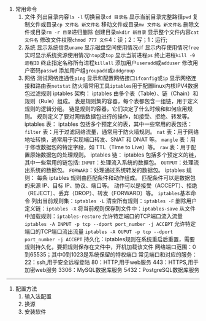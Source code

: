 1. 常用命令
	1. 文件
		列出目录内容`ls -l`
		切换目录`cd 目录名`
		显示当前目录完整路径`pwd`
		复制文件或目录`cp 文件名 新文件名`
		移动文件或目录`mv 文件名 新文件名`
		删除文件或目录`rm -r 目录`递归删除
		创建目录`mkdir 新目录`
		显示整个文件内容`cat 文件名`
		修改文件权限`chmod 777 文件`4：读；2：写；1：运行;
	1. 系统
		显示系统信息`uname`
		显示磁盘空间使用情况`df`
		显示内存使用情况`free`
		实时显示系统资源使用情况`htop`或`top`
		显示当前进程`ps`
		终止进程`kill -9 进程ID`
		终止指定名称所有进程`killall`
		添加用户`useradd`或`adduser`
		修改用户密码`passwd`
		添加用户组`groupadd`或`addgroup`
	1. 网络
		测试网络连通性`ping`
		显示和配置网络接口`ifconfig`或`ip`
		显示网络连接和路由表`netstat`
		防火墙常用工具`iptables`用于配置linux内核IPV4数据包过滤规则
		iptables 架构：
			iptables 由多个表（Table）、链（Chain）和规则（Rule）组成。
			表是规则集的容器，每个表都包含一组链，用于定义规则的逻辑分组。
			链是规则的容器，它们决定了什么时候和如何应用规则。
			规则定义了要对网络数据包进行的操作，如接受、拒绝、转发等。
		iptables 表：
			iptables 包括多个预定义的表，其中一些常用的表包括：
			`filter` 表：用于过滤网络流量，通常用于防火墙规则。
			`nat` 表：用于网络地址转换，通常用于实现端口转发、SNAT 和 DNAT 等。
			`mangle` 表：用于修改数据包的特定字段，如 TTL（Time to Live）等。
			`raw` 表：用于配置原始数据包的处理规则。
		iptables 链：
			iptables 包括多个预定义的链，其中一些常用的链包括:
			`INPUT`：处理流入系统的数据包。
			`OUTPUT`：处理流出系统的数据包。
			`FORWARD`：处理通过系统转发的数据包。
		iptables 规则：
			每条 iptables 规则由匹配条件和动作组成。
			匹配条件可以是数据包的来源 IP、目标 IP、协议、端口等。
			动作可以是接受（ACCEPT）、拒绝（REJECT）、丢弃（DROP）、转发（FORWARD）等。
		`iptables`基本命令
			列出当前规则集：`iptables -L`
			清空所有规则：`iptables -F`
			删除用户定义链：`iptables -X`
			将当前规则保存到文件中：`iptables-save`
			从文件中加载规则：`iptables-restore`
			允许特定端口的TCP端口流入流量
			`iptables -A INPUT -p tcp --dport port_number -j ACCEPT`
			允许特定端口的TCP端口流出流量
			`iptables -A OUPUT -p tcp --dport port_number -j ACCEPT`
		持久化：iptables规则在系统重启后重置，需要规则持久化，要把规则保存在文件中，开机加载该文件
		网络端口范围：0到65535；其中0到1023是系统保留的特权端口
		常见端口和对应的服务：
			22：ssh,用于安全远程登陆
			80：HTTP,用于web服务
			443：HTTPS,用于加密web服务
			3306：MySQL数据库服务
			5432：PostgreSQL数据库服务
----

1. 配置方法
	1. 输入法配置
	2. 换源
	3. 安装软件